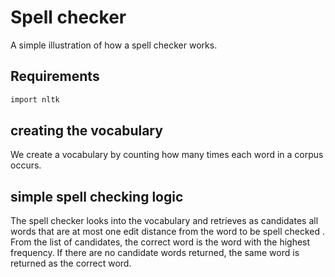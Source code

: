 Spell checker
=========
A simple illustration of how a spell checker works.     

## Requirements
```bash
import nltk 
```
## creating the vocabulary
We create a vocabulary by counting how many times each word in a corpus occurs.
## simple spell checking logic
The spell checker looks into the vocabulary and retrieves as candidates  all words that are at most one edit distance from the word to be spell checked .
 From the list of candidates, the correct word is the word with the highest frequency.
If there are no candidate words returned, the same word is returned as the correct word.
